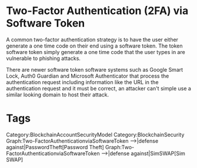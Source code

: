 # Two-Factor Authentication (2FA) via Software Token

A common two-factor authentication strategy is to have the user either generate a one time code on their end using a software token. The token software token simply generate a one time code that the user types in are vulnerable to phishing attacks.

There are newer software token software systems such as Google Smart Lock, Auth0 Guardian and Microsoft Authenticator that process the authentication request including information like the URL in the authentication request and it must be correct, an attacker can't simple use a similar looking domain to host their attack.

# Tags

Category:BlockchainAccountSecurityModel
Category:BlockchainSecurity
Graph:Two-FactorAuthenticationviaSoftwareToken -->|defense against|PasswordTheft[Password Theft]
Graph:Two-FactorAuthenticationviaSoftwareToken -->|defense against|SimSWAP[Sim SWAP]
